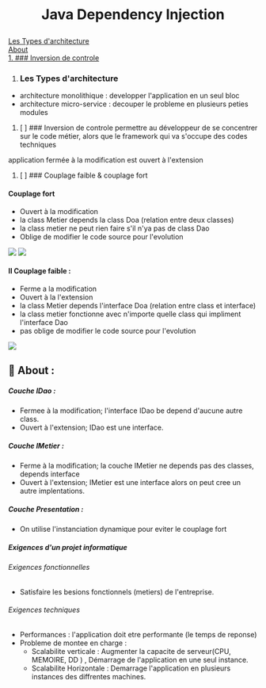 #  <p align="center"> Java Dependency Injection</p>
[Les Types d'architecture](cf)   
[About](#about)  
[1. ### Inversion de controle]()
1.  ###  Les Types d'architecture
- architecture monolithique : developper l'application en un seul bloc
- architecture micro-service : decouper le probleme en plusieurs peties modules	

1. [ ] ### Inversion de controle 
permettre au développeur de se concentrer sur le code métier, alors que le framework qui va s'occupe des codes techniques


application fermée à la modification est ouvert à l'extension

1. [ ] ### Couplage faible & couplage fort

#### <a name="cf"></a> Couplage fort
- Ouvert à la modification
- la class Metier depends la class Doa (relation entre deux classes)
- la class metier ne peut rien faire s'il n'ya pas de class Dao
- Oblige de modifier le code source pour l'evolution
<img src="https://github.com/Mo-bar/Java-Dependency-Injection/assets/98557431/46360feb-8411-460c-b327-b475995c8f7f">
<img src="https://github.com/Mo-bar/Java-Dependency-Injection/assets/98557431/0aadb6c4-7208-4c81-a8dc-bb7db7e3a7ad">

#### II Couplage faible : 
- Ferme a la modification 
- Ouvert à la l'extension
- la class Metier depends l'interface Doa (relation entre class et interface)
- la class metier fonctionne avec n'importe quelle class qui impliment l'interface Dao 
- pas oblige de modifier le code source pour l'evolution
<img src="https://github.com/Mo-bar/Java-Dependency-Injection/assets/98557431/48b33069-1d3e-4025-bd23-387f5c4ca21e">

## <a name="about"></a> 📎 About :

##### Couche IDao : 
- Fermee à  la modification; l'interface IDao be depend d'aucune autre class.
- Ouvert à  l'extension; IDao est une interface.
  
##### Couche IMetier : 
- Ferme à la modification; la couche IMetier ne depends pas des classes, depends interface
- Ouvert à l'extension; IMetier est une interface alors on peut cree un autre implentations.

##### Couche Presentation :
- On utilise l'instanciation dynamique pour eviter le couplage fort

##### Exigences d'un projet informatique
###### Exigences fonctionnelles
- Satisfaire les besions fonctionnels (metiers) de l'entreprise.
###### Exigences techniques
- Performances : l'application doit etre performante (le temps de reponse)
- Probleme de montee en charge : 
    - Scalabilite verticale : Augmenter la capacite de serveur(CPU, MEMOIRE, DD ) , Démarrage de l'application en une seul instance.
    - Scalabilite Horizontale : Demarrage l'application en plusieurs instances des diffrentes machines.

  
  
